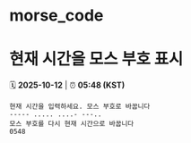# morse_code
# 현재 시간을 모스 부호 표시
<!-- MORSE_TIME_START -->
🗓️ **2025-10-12** | ⏰ **05:48 (KST)**

```
현재 시간을 입력하세요. 모스 부호로 바꿉니다
----- ..... ....- ---..
모스 부호를 다시 현재 시간으로 바꿉니다
0548
```
<!-- MORSE_TIME_END -->
